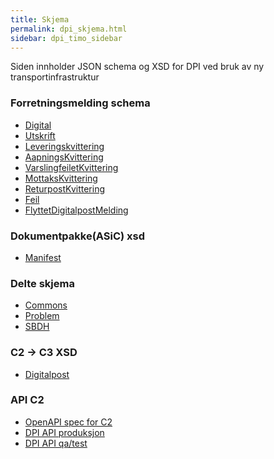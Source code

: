 ```yaml
---
title: Skjema  
permalink: dpi_skjema.html
sidebar: dpi_timo_sidebar
---
```


<!-- ![](/images/dpi/underarbeide.png) -->

Siden innholder JSON schema og XSD for DPI ved bruk av ny transportinfrastruktur

### Forretningsmelding schema
- [Digital](schemas/dpi/innbyggerpost_dpi_digital_1_0.schema.json)
- [Utskrift](schemas/dpi/innbyggerpost_dpi_utskrift_1_0.schema.json)
- [Leveringskvittering](schemas/dpi/innbyggerpost_dpi_leveringskvittering_1_0.schema.json)
- [AapningsKvittering](schemas/dpi/innbyggerpost_dpi_aapningskvittering_1_0.schema.json)
- [VarslingfeiletKvittering](schemas/dpi/innbyggerpost_dpi_varslingfeiletkvittering_1_0.schema.json)
- [MottaksKvittering](schemas/dpi/innbyggerpost_dpi_mottakskvittering_1_0.schema.json)
- [ReturpostKvittering](schemas/dpi/innbyggerpost_dpi_returpostkvittering_1_0.schema.json)
- [Feil](schemas/dpi/innbyggerpost_dpi_feil_1_0.schema.json)
- [FlyttetDigitalpostMelding](schemas/dpi/innbyggerpost_dpi_flyttet_1_0.schema.json)

### Dokumentpakke(ASiC) xsd
- [Manifest](/resources/begrep/sikkerDigitalPost/xsd/sdp-manifest.xsd)

### Delte skjema
- [Commons](schemas/dpi/commons.schema.json)
- [Problem](schemas/common/problem.schema.json)
- [SBDH](schemas/common/sbdh.schema.json)

### C2 -> C3 XSD
 - [Digitalpost](resources/begrep/sikkerDigitalPost/nyinf/xsd/innbyggerpost.xsd)

### API C2
 - [OpenAPI spec for C2](resources/begrep/sikkerDigitalPost/nyinf/api/openapi_spec.html)
 - [DPI API produksjon](https://srest.dataplatfor.ms/swagger-ui/#/DPI)
 - [DPI API qa/test](https://srest.qa.dataplatfor.ms/swagger-ui/#/DPI)
 
